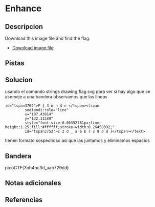 # Enhance


## Descripcion
Download this image file and find the flag.

-   [Download image file](https://artifacts.picoctf.net/c/100/drawing.flag.svg)
## Pistas


## Solucion
usando el comando strings drawing.flag.svg para ver si hay algo que se asemeje a una bandera observamos que las lineas
```shell
id="tspan3764">F { 3 n h 4 n </tspan><tspan
         sodipodi:role="line"
         x="107.43014"
         y="132.11588"
         style="font-size:0.00352781px;line-height:1.25;fill:#ffffff;stroke-width:0.26458332;"
         id="tspan3752">c 3 d _ a a b 7 2 9 d d }</tspan></text>

```
tienen formato sospechoso asi que las juntamos y eliminamos espacios
## Bandera
picoCTF{3nh4nc3d_aab729dd}
## Notas adicionales


## Referencias
